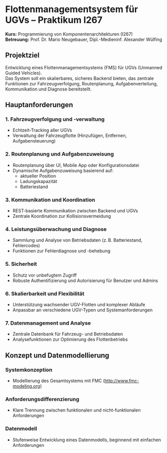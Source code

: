 # Flottenmanagementsystem für UGVs – Praktikum I267

**Kurs:** Programmierung von Komponentenarchitekturen (I267)  
**Betreuung:** Prof. Dr. Mario Neugebauer, Dipl.-Medieninf. Alexander Wülfing  

## Projektziel

Entwicklung eines Flottenmanagementsystems (FMS) für UGVs (Unmanned Guided Vehicles).  
Das System soll ein skalierbares, sicheres Backend bieten, das zentrale Funktionen zur Fahrzeugverfolgung, Routenplanung, Aufgabenverteilung, Kommunikation und Diagnose bereitstellt.

## Hauptanforderungen

### 1. Fahrzeugverfolgung und -verwaltung
- Echtzeit-Tracking aller UGVs
- Verwaltung der Fahrzeugflotte (Hinzufügen, Entfernen, Aufgabensteuerung)

### 2. Routenplanung und Aufgabenzuweisung
- Routenplanung über UI, Mobile App oder Konfigurationsdatei
- Dynamische Aufgabenzuweisung basierend auf:
  - aktueller Position
  - Ladungskapazität
  - Batteriestand

### 3. Kommunikation und Koordination
- REST-basierte Kommunikation zwischen Backend und UGVs
- Zentrale Koordination zur Kollisionsvermeidung

### 4. Leistungsüberwachung und Diagnose
- Sammlung und Analyse von Betriebsdaten (z. B. Batteriestand, Fehlercodes)
- Funktionen zur Fehlerdiagnose und -behebung

### 5. Sicherheit
- Schutz vor unbefugtem Zugriff
- Robuste Authentifizierung und Autorisierung für Benutzer und Admins

### 6. Skalierbarkeit und Flexibilität
- Unterstützung wachsender UGV-Flotten und komplexer Abläufe
- Anpassbar an verschiedene UGV-Typen und Systemanforderungen

### 7. Datenmanagement und Analyse
- Zentrale Datenbank für Fahrzeug- und Betriebsdaten
- Analysefunktionen zur Optimierung des Flottenbetriebs

## Konzept und Datenmodellierung

### Systemkonzeption
- Modellierung des Gesamtsystems mit FMC (http://www.fmc-modeling.org)

### Anforderungsdifferenzierung
- Klare Trennung zwischen funktionalen und nicht-funktionalen Anforderungen

### Datenmodell
- Stufenweise Entwicklung eines Datenmodells, beginnend mit einfachen Anforderungen
